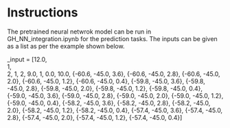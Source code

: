# Instructions
The pretrained neural netwrok model can be run in GH_NN_integration.ipynb for the prediction tasks. The inputs can be given as a list as per the example shown below.

_input = [12.0, <br />
1, <br />
2,
1,
2,
9.0,
1,
0.0,
10.0,
{-60.6, -45.0, 3.6},
{-60.6, -45.0, 2.8},
{-60.6, -45.0, 2.0},
{-60.6, -45.0, 1.2},
{-60.6, -45.0, 0.4},
{-59.8, -45.0, 3.6},
{-59.8, -45.0, 2.8},
{-59.8, -45.0, 2.0},
{-59.8, -45.0, 1.2},
{-59.8, -45.0, 0.4},
{-59.0, -45.0, 3.6},
{-59.0, -45.0, 2.8},
{-59.0, -45.0, 2.0},
{-59.0, -45.0, 1.2},
{-59.0, -45.0, 0.4},
{-58.2, -45.0, 3.6},
{-58.2, -45.0, 2.8},
{-58.2, -45.0, 2.0},
{-58.2, -45.0, 1.2},
{-58.2, -45.0, 0.4},
{-57.4, -45.0, 3.6},
{-57.4, -45.0, 2.8},
{-57.4, -45.0, 2.0},
{-57.4, -45.0, 1.2},
{-57.4, -45.0, 0.4}]

